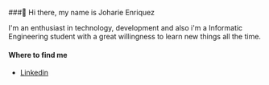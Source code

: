 ###👋 Hi there, my name is Joharie Enriquez

<!--
**mrRobjoe/mrRobjoe** is a ✨ _special_ ✨ repository because its `README.md` (this file) appears on your GitHub profile. -->

I'm an enthusiast in technology, development and also i'm a Informatic Engineering student with a great willingness to learn new things all the time.

#### Where to find me

- [Linkedin](https://www.linkedin.com/in/joharie-enr%C3%ADquez/)


